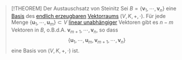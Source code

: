 > [!THEOREM] Der Austauschsatz von Steinitz
> Sei $B = \{\mathbf{v}_1,\cdots,\mathbf{v}_n\}$ eine [Basis](Basis.md) des [endlich erzeugbaren](../Erzeugendensystem.md) [Vektorraums](../Abstrakter%20Vektorraum.md) $(V, K, +,\cdot)$. Für jede Menge $\{\mathbf{u}_1,\cdots,\mathbf{u}_m\}\subset V$ [linear unabhängiger](../Lineare%20Unabhängigkeit.md) Vektoren gibt es $n-m$ Vektoren in $B$, o.B.d.A. $\mathbf{v}_{m+1},\cdots,\mathbf{v}_n$, so dass
> $$\{\mathbf{u}_1,\cdots,\mathbf{u}_m,\mathbf{v}_{m+1},\cdots,\mathbf{v}_n\}$$
> eine Basis von $(V,K,+,\cdot)$ ist.